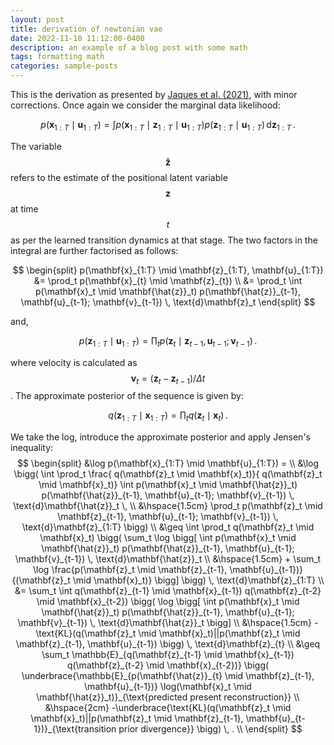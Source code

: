 ```yaml
---
layout: post
title: derivation of newtonian vae
date: 2022-11-10 11:12:00-0400
description: an example of a blog post with some math
tags: formatting math
categories: sample-posts
---
```



This is the derivation as presented by [Jaques et al. (2021)](https://arxiv.org/abs/2006.01959), with minor corrections. Once again we consider the marginal data likelihood:

$$p(\mathbf{x}_{1:T} \mid \mathbf{u}_{1:T}) = \int p(\mathbf{x}_{1:T} \mid \mathbf{z}_{1:T} \mid \mathbf{u}_{1:T}) p(\mathbf{z}_{1:T} \mid \mathbf{u}_{1:T}) \, \text{d}\mathbf{z}_{1:T} \, .
$$

The variable $$\mathbf{\hat{z}}$$ refers to the estimate of the positional latent variable $$\mathbf{z}$$ at time $$t$$ as per the learned transition dynamics at that stage. The two factors in the integral are further factorised as follows:

$$
\begin{split}
p(\mathbf{x}_{1:T} \mid \mathbf{z}_{1:T}, \mathbf{u}_{1:T}) &= \prod_t p(\mathbf{x}_{t} \mid \mathbf{z}_{t}) \\
&= \prod_t \int p(\mathbf{x}_t \mid \mathbf{\hat{z}}_t) p(\mathbf{\hat{z}}_{t-1}, \mathbf{u}_{t-1}; \mathbf{v}_{t-1}) \, \text{d}\mathbf{z}_t
\end{split}
$$

and,

$$
p(\mathbf{z}_{1:T} \mid \mathbf{u}_{1:T}) = \prod_t p(\mathbf{z}_t \mid \mathbf{z}_{t-1}, \mathbf{u}_{t-1}; \mathbf{v}_{t-1}) \, .
$$

where velocity is calculated as $$\mathbf{v}_t = (\mathbf{z}_t - \mathbf{z}_{t-1})/\Delta t$$. The approximate posterior of the sequence is given by:

$$
q(\mathbf{z}_{1:T} \mid \mathbf{x}_{1:T}) = \prod_t q(\mathbf{z}_t \mid \mathbf{x}_t) \, .
$$

We take the log, introduce the approximate posterior and apply Jensen's inequality:
$$
\begin{split}
&\log p(\mathbf{x}_{1:T} \mid \mathbf{u}_{1:T}) = \\
&\log \bigg( \int \prod_t \frac{ q(\mathbf{z}_t \mid \mathbf{x}_t)}{ q(\mathbf{z}_t \mid \mathbf{x}_t)} \int p(\mathbf{x}_t \mid \mathbf{\hat{z}}_t) p(\mathbf{\hat{z}}_{t-1}, \mathbf{u}_{t-1}; \mathbf{v}_{t-1}) \, \text{d}\mathbf{\hat{z}}_t \, \\
&\hspace{1.5cm} \prod_t p(\mathbf{z}_t \mid \mathbf{z}_{t-1}, \mathbf{u}_{t-1}; \mathbf{v}_{t-1}) \, \text{d}\mathbf{z}_{1:T} \bigg) \\ 
&\geq \int \prod_t q(\mathbf{z}_t \mid \mathbf{x}_t) \bigg( \sum_t \log \bigg[ \int p(\mathbf{x}_t \mid \mathbf{\hat{z}}_t) p(\mathbf{\hat{z}}_{t-1}, \mathbf{u}_{t-1}; \mathbf{v}_{t-1}) \, \text{d}\mathbf{\hat{z}}_t \\
&\hspace{1.5cm} + \sum_t \log \frac{p(\mathbf{z}_t \mid \mathbf{z}_{t-1}, \mathbf{u}_{t-1})}{(\mathbf{z}_t \mid \mathbf{x}_t)} \bigg] \bigg) \, \text{d}\mathbf{z}_{1:T} \\
&= \sum_t \int q(\mathbf{z}_{t-1} \mid \mathbf{x}_{t-1}) q(\mathbf{z}_{t-2} \mid \mathbf{x}_{t-2}) \bigg( \log \bigg[ \int p(\mathbf{x}_t \mid \mathbf{\hat{z}}_t) p(\mathbf{\hat{z}}_{t-1}, \mathbf{u}_{t-1}; \mathbf{v}_{t-1}) \, \text{d}\mathbf{\hat{z}}_t \bigg] \\
&\hspace{1.5cm} -\text{KL}(q(\mathbf{z}_t \mid \mathbf{x}_t)||p(\mathbf{z}_t \mid \mathbf{z}_{t-1}, \mathbf{u}_{t-1}) \bigg) \, \text{d}\mathbf{z}_{t} \\
&\geq \sum_t \mathbb{E}_{q(\mathbf{z}_{t-1} \mid \mathbf{x}_{t-1}) q(\mathbf{z}_{t-2} \mid \mathbf{x}_{t-2})} \bigg( \underbrace{\mathbb{E}_{p(\mathbf{\hat{z}}_{t} \mid \mathbf{z}_{t-1}, \mathbf{u}_{t-1})} \log(\mathbf{x}_t \mid \mathbf{\hat{z}}_t)}_{\text{predicted present reconstruction}} \\
&\hspace{2cm} -\underbrace{\text{KL}(q(\mathbf{z}_t \mid \mathbf{x}_t)||p(\mathbf{z}_t \mid \mathbf{z}_{t-1}, \mathbf{u}_{t-1})}_{\text{transition prior divergence}} \bigg)  \, . \\
\end{split}
$$